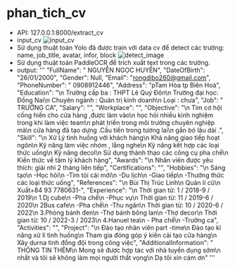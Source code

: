# phan_tich_cv
* API: 127.0.0.1:8000/extract_cv
* input_cv 
![input_cv](https://github.com/LeNamHUST/phan_tich_cv/assets/136665511/07cb57dd-ab13-46d0-85a1-d2c1c58362df)
* Sử dụng thuật toán Yolo đã được train với data cv để detect các trường: name, job_title, avatar, infor, block
![detect_image](https://github.com/LeNamHUST/phan_tich_cv/assets/136665511/28114854-c9ea-4b9a-9c6c-c6e27c08e87e)
* Sử dụng thuật toán PaddleOCR để trích xuất text trong các trường.
* output:
'''
"FullName": " NGUYỄN NGỌC HUYỀN",
"DateOfBirth": "26/01/2000",
"Gender": Null,
"Email": "rongdibo260@gmail.com",
"PhoneNumber": " 0908912446",
"Address": "pTam Hòa tp Biên Hoà",
"Education": "\n Trường cấp ba : THPT Lê Quý Đôn\n Trường đại học: Đồng Nai\n Chuyên ngành : Quản trị kinh doanh\n Loại : chưa",
"Job": " TRƯỞNG CA",
"Salary": "",
"Workplace": "",
"Objective": "\n Tìm cơ hội cống hiến cho cửa hàng ,được làm vào\n học hỏi nhiều kinh nghiệm trong khi làm việc team\n phát triển trong môi trường chuyên nghiệp mà\n cửa hàng đã tạo dựng .Cầu tiến trong tương lai\n gắn bó lâu dài .",
"Skill": "\n Xử Lý tình huống với khách hàng\n Khả năng giao tiếp hoạt ngôn\n Kỹ năng làm việc nhóm , lắng nghe\n Kỹ năng kết hợp các loại thức uống\n Kỹ năng decol\n Sử dụng thành thạo các công cụ pha chế\n Kiến thức về tâm lý khách hàng",
"Awards": "\n Nhân viên được yêu thích: giải nhì 2 tháng liên tiếp",
"Certifications": "",
"Hobbies": "\n Sáng tạo\n -Học hỏi\n -Tìm tòi cái mới\n -Du lịch\n -Giao tiếp\n -Thưởng thức các loại thức uống",
"References": "\n Bùi Thị Trúc Linh\n Quản lí cũ\n Xuất+84 93 7780631-",
"Experience": "\n Thời gian từ: 1 / 2018-9 / 2019\n 1.Dj cube\n -Pha chế\n -Phục vụ\n Thời gian từ: 11 / 2019-6 / 2020\n 2Bus cafe\n -Pha chế\n -Thu ngân\n Thời gian từ: 10 / 2020-6 / 2022\n 3.Phòng bánh đen\n -Thợ bánh bông lan\n -Thợ decor\n Thời gian từ: 10 / 2022-3 / 2023\n 4.Hanuel tea\n - Pha chế\n -Trưởng ca",
"Activities": "",
"Project": "\n Đào tạo nhân viên part -time\n Đào tạo kĩ năng xử lí tình huống\n Tham gia đóng góp ý kiến cải tạo cửa hàng\n Xây durna tình đồng đội trong công việc",
"AdditionalInformation": " THÔNG TIN THÊM\n Mong sẽ được hợp tác với nhà tuyển dụng sớm\n nhất và tôi sẽ không làm mọi người thất vọng\n Dạ tôi xin cám ơn"
'''
